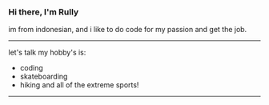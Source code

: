 ### Hi there, I'm Rully

im from indonesian, and i like to do code for my passion and get the job.

---
let's talk my hobby's is:

- coding
- skateboarding
- hiking
and all of the extreme sports!
---
[logo]: https://github.com/adam-p/markdown-here/raw/master/src/common/images/icon48.png "Logo Title Text 2"
